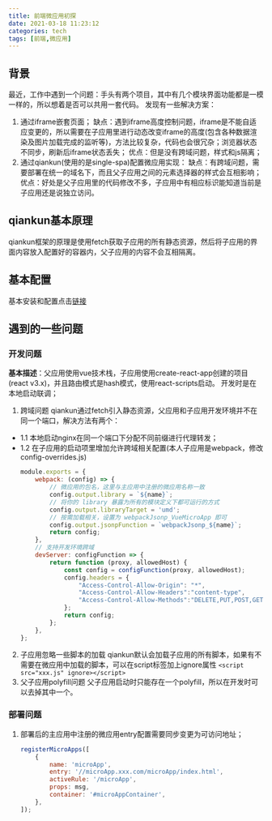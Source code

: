 ```yaml
---
title: 前端微应用初探
date: 2021-03-18 11:23:12
categories: tech
tags: [前端,微应用]
---
```

## 背景
最近，工作中遇到一个问题：手头有两个项目，其中有几个模块界面功能都是一模一样的，所以想着是否可以共用一套代码。
发现有一些解决方案：
1. 通过iframe嵌套页面；
   缺点：遇到iframe高度控制问题，iframe是不能自适应变更的，所以需要在子应用里进行动态改变iframe的高度(包含各种数据渲染及图片加载完成的监听等)，方法比较复杂，代码也会很冗杂；浏览器状态不同步，刷新后iframe状态丢失；
   优点：但是没有跨域问题，样式和js隔离；
2. 通过qiankun(使用的是single-spa)配置微应用实现：
   缺点：有跨域问题，需要部署在统一的域名下，而且父子应用之间的元素选择器的样式会互相影响；
   优点：好处是父子应用里的代码修改不多，子应用中有相应标识能知道当前是子应用还是说独立访问。
<!-- more -->
## qiankun基本原理
   qiankun框架的原理是使用fetch获取子应用的所有静态资源，然后将子应用的界面内容放入配置好的容器内，父子应用的内容不会互相隔离。
## 基本配置
基本安装和配置点击[链接](https://qiankun.umijs.org/zh/guide/getting-started)
## 遇到的一些问题
### 开发问题
**基本描述**：父应用使用vue技术栈，子应用使用create-react-app创建的项目(react v3.x)，并且路由模式是hash模式，使用react-scripts启动。
开发时是在本地启动联调；
1. 跨域问题
   qiankun通过fetch引入静态资源，父应用和子应用开发环境并不在同一个端口，解决方法有两个：
  * 1.1 本地启动nginx在同一个端口下分配不同前缀进行代理转发；
  * 1.2 在子应用的启动项里增加允许跨域相关配置(本人子应用是webpack，修改config-overrides.js)
    ``` javascript
    module.exports = {
        webpack: (config) => {
            // 微应用的包名，这里与主应用中注册的微应用名称一致
            config.output.library = `${name}`;
            // 将你的 library 暴露为所有的模块定义下都可运行的方式
            config.output.libraryTarget = 'umd';
            // 按需加载相关，设置为 webpackJsonp_VueMicroApp 即可
            config.output.jsonpFunction = `webpackJsonp_${name}`;
            return config;
        },
        // 支持开发环境跨域
        devServer: configFunction => {
            return function (proxy, allowedHost) {
                const config = configFunction(proxy, allowedHost);
                config.headers = {
                    "Access-Control-Allow-Origin": "*",
                    "Access-Control-Allow-Headers":"content-type",
                    "Access-Control-Allow-Methods":"DELETE,PUT,POST,GET,OPTIONS"
                };
                return config;
            };
        },
    };
    ```
2. 子应用忽略一些脚本的加载
  qiankun默认会加载子应用的所有脚本，如果有不需要在微应用中加载的脚本，可以在script标签加上ignore属性
  ``<script src="xxx.js" ignore></script>``
3. 父子应用polyfill问题
   父子应用启动时只能存在一个polyfill，所以在开发时可以去掉其中一个。
### 部署问题
1. 部署后的主应用中注册的微应用entry配置需要同步变更为可访问地址；
    ``` javascript
    registerMicroApps([
        {
            name: 'microApp',
            entry: '//microApp.xxx.com/microApp/index.html',
            activeRule: '/microApp',
            props: msg,
            container: '#microAppContainer',
        },
    ]);
    ```
